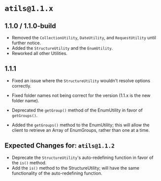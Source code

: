 # `atils@1.1.x`
## 1.1.0 / 1.1.0-build
- Removed the `CollectionUtility`, `DateUtility`, and `RequestUtility` until further notice.
- Added the `StructureUtility` and the `EnumUtility`.
- Reworked all other Utilities.

## 1.1.1
- Fixed an issue where the `StructureUtility` wouldn't resolve options correctly.
- Fixed folder names not being correct for the version (1.1.x is the new folder name).

- Deprecated the `getGroup()` method of the EnumUtility in favor of `getGroups()`.

- Added the `getGroups()` method to the EnumUtility; this will allow the client to retrieve an Array of EnumGroups, rather than one at a time.

## Expected Changes for: `atils@1.1.2`
- Deprecate the `StructureUtility`'s auto-redefining function in favor of the `is()` method.
- Add the `is()` method to the StructureUtility; will have the same functionality of the auto-redefining function.